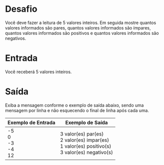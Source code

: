 # Desafio
Você deve fazer a leitura de 5 valores inteiros. Em seguida mostre quantos valores informados são pares, quantos valores informados são ímpares, quantos valores informados são positivos e quantos valores informados são negativos.

# Entrada
Você receberá 5 valores inteiros.

# Saída
Exiba a mensagem conforme o exemplo de saída abaixo, sendo uma mensagem por linha e não esquecendo o final de linha após cada uma.

| Exemplo de Entrada  | Exemplo de Saída  |
|---|---|
| -5<br />0<br />-3<br />-4<br />12  | 3 valor(es) par(es)<br />2 valor(es) impar(es)<br />1 valor(es) positivo(s)<br />3 valor(es) negativo(s)  |


